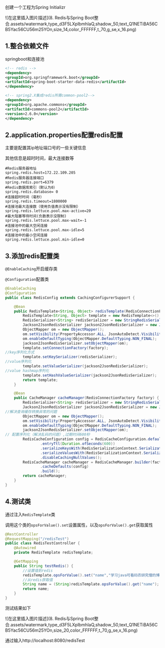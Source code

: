 创建一个工程为Spring Initializr

![在这里插入图片描述](8. Redis与Spring Boot整合.assets/watermark,type_d3F5LXplbmhlaQ,shadow_50,text_Q1NETiBA56CB5Yac56CU56m25YOn,size_14,color_FFFFFF,t_70,g_se,x_16.png)



## 1.整合依赖文件

springboot和连接池

```xml
<!-- redis -->
<dependency>
<groupId>org.springframework.boot</groupId>
<artifactId>spring-boot-starter-data-redis</artifactId>
</dependency>

<!-- spring2.X集成redis所需common-pool2-->
<dependency>
<groupId>org.apache.commons</groupId>
<artifactId>commons-pool2</artifactId>
<version>2.6.0</version>
</dependency>
```



## 2.application.properties配置redis配置

主要是配置其ip地址端口号的一些关键信息

其他信息是超时时间，最大连接数等

```properties
#Redis服务器地址
spring.redis.host=172.22.109.205
#Redis服务器连接端口
spring.redis.port=6379
#Redis数据库索引（默认为0）
spring.redis.database= 0
#连接超时时间（毫秒）
spring.redis.timeout=1800000
#连接池最大连接数（使用负值表示没有限制）
spring.redis.lettuce.pool.max-active=20
#最大阻塞等待时间(负数表示没限制)
spring.redis.lettuce.pool.max-wait=-1
#连接池中的最大空闲连接
spring.redis.lettuce.pool.max-idle=5
#连接池中的最小空闲连接
spring.redis.lettuce.pool.min-idle=0
```





## 3.添加redis配置类

`@EnableCaching`开启缓存类

`@Configuration`配置类

```java
@EnableCaching
@Configuration
public class RedisConfig extends CachingConfigurerSupport {

    @Bean
    public RedisTemplate<String, Object> redisTemplate(RedisConnectionFactory factory) {
        RedisTemplate<String, Object> template = new RedisTemplate<>();
        RedisSerializer<String> redisSerializer = new StringRedisSerializer();
        Jackson2JsonRedisSerializer jackson2JsonRedisSerializer = new Jackson2JsonRedisSerializer(Object.class);
        ObjectMapper om = new ObjectMapper();
        om.setVisibility(PropertyAccessor.ALL, JsonAutoDetect.Visibility.ANY);
        om.enableDefaultTyping(ObjectMapper.DefaultTyping.NON_FINAL);
        jackson2JsonRedisSerializer.setObjectMapper(om);
        template.setConnectionFactory(factory);
//key序列化方式
        template.setKeySerializer(redisSerializer);
//value序列化
        template.setValueSerializer(jackson2JsonRedisSerializer);
//value hashmap序列化
        template.setHashValueSerializer(jackson2JsonRedisSerializer);
        return template;
    }

    @Bean
    public CacheManager cacheManager(RedisConnectionFactory factory) {
        RedisSerializer<String> redisSerializer = new StringRedisSerializer();
        Jackson2JsonRedisSerializer jackson2JsonRedisSerializer = new Jackson2JsonRedisSerializer(Object.class);
//解决查询缓存转换异常的问题
        ObjectMapper om = new ObjectMapper();
        om.setVisibility(PropertyAccessor.ALL, JsonAutoDetect.Visibility.ANY);
        om.enableDefaultTyping(ObjectMapper.DefaultTyping.NON_FINAL);
        jackson2JsonRedisSerializer.setObjectMapper(om);
// 配置序列化（解决乱码的问题）,过期时间600秒
        RedisCacheConfiguration config = RedisCacheConfiguration.defaultCacheConfig()
                .entryTtl(Duration.ofSeconds(600))
                .serializeKeysWith(RedisSerializationContext.SerializationPair.fromSerializer(redisSerializer))
                .serializeValuesWith(RedisSerializationContext.SerializationPair.fromSerializer(jackson2JsonRedisSerializer))
                .disableCachingNullValues();
        RedisCacheManager cacheManager = RedisCacheManager.builder(factory)
                .cacheDefaults(config)
                .build();
        return cacheManager;
    }
}
```



## 4.测试类

通过注入`RedisTemplate`类

调用这个类的`opsForValue().set`设置属性，以及`opsForValue().get`获取属性

```java
@RestController
@RequestMapping("/redisTest")
public class RedisTestController {
    @Autowired
    private RedisTemplate redisTemplate;

    @GetMapping
    public String testRedis() {
        //设置值到redis
        redisTemplate.opsForValue().set("name","学习java可看码农研究僧的博客地址，https://blog.csdn.net/weixin_47872288");
        //从redis获取值
        String name = (String)redisTemplate.opsForValue().get("name");
        return name;
    }
}
```

测试结果如下

![在这里插入图片描述](8. Redis与Spring Boot整合.assets/watermark,type_d3F5LXplbmhlaQ,shadow_50,text_Q1NETiBA56CB5Yac56CU56m25YOn,size_20,color_FFFFFF,t_70,g_se,x_16.png)

通过输入http://localhost:8080/redisTest